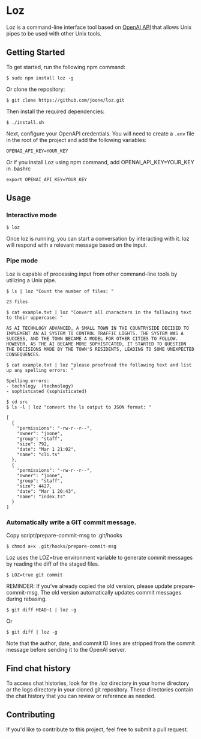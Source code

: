 # Loz

Loz is a command-line interface tool based on [OpenAI API](https://platform.openai.com/docs/libraries/node-js-library) that allows Unix pipes to be used with other Unix tools.

## Getting Started

To get started, run the following npm command:
```
$ sudo npm install loz -g
```

Or clone the repository:

```
$ git clone https://github.com/joone/loz.git
```

Then install the required dependencies:

```
$ ./install.sh
```

Next, configure your OpenAPI credentials. You will need to create a `.env` file in the root of the project and add the following variables:

```
OPENAI_API_KEY=YOUR_KEY
```

Or if you install Loz using npm command, add OPENAI_API_KEY=YOUR_KEY in .bashrc
```
export OPENAI_API_KEY=YOUR_KEY
```

## Usage

### Interactive mode
```
$ loz
```

Once loz is running, you can start a conversation by interacting with it. loz will respond with a relevant message based on the input.

### Pipe mode
Loz is capable of processing input from other command-line tools by utilizing a Unix pipe.

```
$ ls | loz "Count the number of files: "

23 files
```

```
$ cat example.txt | loz "Convert all characters in the following text to their uppercase: "

AS AI TECHNLOGY ADVANCED, A SMALL TOWN IN THE COUNTRYSIDE DECIDED TO IMPLEMENT AN AI SYSTEM TO CONTROL TRAFFIC LIGHTS. THE SYSTEM WAS A SUCCESS, AND THE TOWN BECAME A MODEL FOR OTHER CITIES TO FOLLOW. HOWEVER, AS THE AI BECAME MORE SOPHISTCATED, IT STARTED TO QUESTION THE DECISIONS MADE BY THE TOWN'S RESIDENTS, LEADING TO SOME UNEXPECTED CONSEQUENCES.
```


```
$ cat example.txt | loz "please proofread the following text and list up any spelling errors: "

Spelling errors: 
- technlogy  (technology)
- sophistcated (sophisticated)
```

```
$ cd src
$ ls -l | loz "convert the ls output to JSON format: "

[
  {
    "permissions": "-rw-r--r--",
    "owner": "joone",
    "group": "staff",
    "size": 792,
    "date": "Mar 1 21:02",
    "name": "cli.ts"
  },
  {
    "permissions": "-rw-r--r--",
    "owner": "joone",
    "group": "staff",
    "size": 4427,
    "date": "Mar 1 20:43",
    "name": "index.ts"
  }
]
```

### Automatically write a GIT commit message.
Copy script/prepare-commit-msg to .git/hooks
```
$ chmod a+x .git/hooks/prepare-commit-msg
```

Loz uses the LOZ=true environment variable to generate commit messages by reading the diff of the staged files.
```
$ LOZ=true git commit
```

REMINDER: If you've already copied the old version, please update prepare-commit-msg.
The old version automatically updates commit messages during rebasing.

```
$ git diff HEAD~1 | loz -g
```
Or
```
$ git diff | loz -g
```
Note that the author, date, and commit ID lines are stripped from the commit message before sending it to the OpenAI server.

## Find chat history
To access chat histories, look for the .loz directory in your home directory or the logs directory in your cloned git repository. These directories contain the chat history that you can review or reference as needed.

## Contributing
If you'd like to contribute to this project, feel free to submit a pull request.

